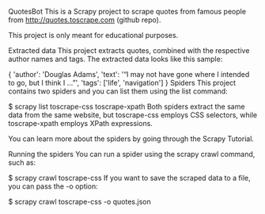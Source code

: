 QuotesBot
This is a Scrapy project to scrape quotes from famous people from http://quotes.toscrape.com (github repo).

This project is only meant for educational purposes.

Extracted data
This project extracts quotes, combined with the respective author names and tags. The extracted data looks like this sample:

{
    'author': 'Douglas Adams',
    'text': '“I may not have gone where I intended to go, but I think I ...”',
    'tags': ['life', 'navigation']
}
Spiders
This project contains two spiders and you can list them using the list command:

$ scrapy list
toscrape-css
toscrape-xpath
Both spiders extract the same data from the same website, but toscrape-css employs CSS selectors, while toscrape-xpath employs XPath expressions.

You can learn more about the spiders by going through the Scrapy Tutorial.

Running the spiders
You can run a spider using the scrapy crawl command, such as:

$ scrapy crawl toscrape-css
If you want to save the scraped data to a file, you can pass the -o option:

$ scrapy crawl toscrape-css -o quotes.json